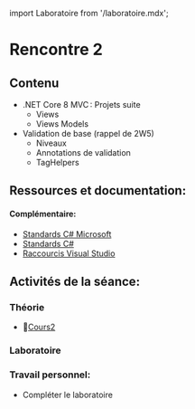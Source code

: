 import Laboratoire from '/laboratoire.mdx';

# Rencontre 2

## Contenu
- .NET Core 8 MVC : Projets suite 
  - Views 
  - Views Models 
- Validation de base (rappel de 2W5) 
  - Niveaux 
  - Annotations de validation 
  - TagHelpers 


## Ressources et documentation: 
#### Complémentaire: 
- [Standards C# Microsoft](https://docs.microsoft.com/en-us/dotnet/csharp/programming-guide/inside-a-program/coding-conventions)
- [Standards C#](https://github.com/ktaranov/naming-convention/blob/master/C%23%20Coding%20Standards%20and%20Naming%20Conventions.md)
- [Raccourcis Visual Studio](https://cegepedouardmontpetit.sharepoint.com/:b:/s/EDU-A22-4203W6EM-01010/EWT0GQQ-bZJBtEZYh8B7SRIBwmeIvSHoK4c7MnNPvA9Z3Q?e=cPxdlV)

## Activités de la séance: 

### Théorie
- 🔗[Cours2](https://cegepedouardmontpetit.sharepoint.com/:p:/s/CMT420InformatiqueComitesCours-3W6/EbCMLwYmBRFNj40eH0g613EBR0gyw11u3l6pE1e52MOfIA?e=ZYp5y3)

### Laboratoire
<Laboratoire nom="10XX-S02_Lab1_ViewModels"/>

### Travail personnel: 
- Compléter le laboratoire